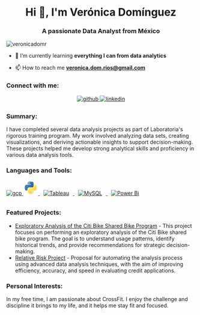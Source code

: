 <h1 align="center">Hi 👋, I'm Verónica Domínguez</h1>
<h3 align="center">A passionate Data Analyst from México</h3>

<p align="left"> <img src="https://komarev.com/ghpvc/?username=veronicadomr&label=Profile%20views&color=0e75b6&style=flat" alt="veronicadomr" /> </p>

- 🌱 I’m currently learning **everything I can from data analytics**

- 📫 How to reach me **veronica.dom.rios@gmail.com**

<h3 align="left">Connect with me:</h3>

<div align="center">
<a href="https://github.com/VeronicaDomR" target="_blank">
<img src="https://img.shields.io/badge/github-%2324292e.svg?&style=for-the-badge&logo=github&logoColor=white" alt="github" style="margin-bottom: 5px;" />
</a>
<a href="https://www.linkedin.com/in/veronicadominguezrios" target="_blank">
<img src="https://img.shields.io/badge/linkedin-%231E77B5.svg?&style=for-the-badge&logo=linkedin&logoColor=white" alt="linkedin" style="margin-bottom: 5px;" />
</a>  
</div>  

<h3 align="left">Summary:</h3>
<p align="left">I have completed several data analysis projects as part of Laboratoria's rigorous training program. My work involved analyzing data sets, creating visualizations, and deriving actionable insights to support decision-making. These projects helped me develop strong analytical skills and proficiency in various data analysis tools.</p>

<h3 align="left">Languages and Tools:</h3>
<p align="left">
<a href="https://cloud.google.com" target="_blank" rel="noreferrer">
<img src="https://www.vectorlogo.zone/logos/google_cloud/google_cloud-icon.svg" alt="gcp" width="40" height="40"/> 
</a> 
<a href="https://www.python.org" target="_blank" rel="noreferrer">
<img src="https://raw.githubusercontent.com/devicons/devicon/master/icons/python/python-original.svg" alt="python" width="40" height="40"/> 
</a>
<a href="https://www.tableau.com/" target="_blank">
<img style="margin: 10px" src="https://profilinator.rishav.dev/skills-assets/tableau.svg" alt="Tableau" height="50" />
</a>  
<a href="https://www.mysql.com/" target="_blank">
<img style="margin: 10px" src="https://profilinator.rishav.dev/skills-assets/mysql-original-wordmark.svg" alt="MySQL" height="50" />
</a>  
<a href="https://powerbi.microsoft.com/en-us/" target="_blank">
<img style="margin: 10px" src="https://profilinator.rishav.dev/skills-assets/powerbi.png" alt="Power Bi" height="50" />
</a>  
</p>
<h3 align="left">Featured Projects:</h3>
<ul>
   <li><a href="https://github.com/VeronicaDomR/citi_bikes">Exploratory Analysis of the Citi Bike Shared Bike Program</a> - This project focuses on performing an exploratory analysis of the Citi Bike shared bike program. The goal is to understand usage patterns, identify historical trends, and provide recommendations for strategic decision-making.</li>
   <li><a href="https://github.com/VeronicaDomR/Proyecto3_Riesgo_relativo">Relative Risk Project</a> - Proposal for automating the analysis process using advanced data analysis techniques, with the aim of improving efficiency, accuracy, and speed in evaluating credit applications.</li>
</ul>



<h3 align="left">Personal Interests:</h3>
<p align="left">In my free time, I am passionate about CrossFit. I enjoy the challenge and discipline it brings to my life, and it helps me stay fit and focused.</p>



